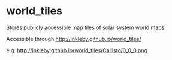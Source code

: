 # world_tiles
Stores publicly accessible map tiles of solar system world maps.

Accessible through http://inkleby.github.io/world_tiles/

e.g. http://inkleby.github.io/world_tiles/Callisto/0_0_0.png
